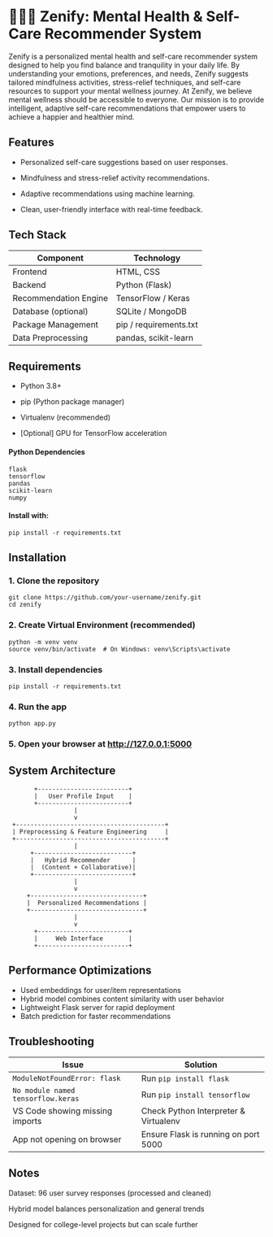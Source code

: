 # 🧘🏻‍♂ Zenify: Mental Health & Self-Care Recommender System

Zenify is a personalized mental health and self-care recommender system designed to help you find balance and tranquility in your daily life. By understanding your emotions, preferences, and needs, Zenify suggests tailored mindfulness activities, stress-relief techniques, and self-care resources to support your mental wellness journey.
At Zenify, we believe mental wellness should be accessible to everyone. Our mission is to provide intelligent, adaptive self-care recommendations that empower users to achieve a happier and healthier mind.

## Features

- Personalized self-care suggestions based on user responses.

- Mindfulness and stress-relief activity recommendations.

- Adaptive recommendations using machine learning.

- Clean, user-friendly interface with real-time feedback.

## Tech Stack

| Component                | Technology                          |
| ------------------------ | ----------------------------------- |
|  Frontend              | HTML, CSS                           |
|  Backend               | Python (Flask)                      |
|  Recommendation Engine | TensorFlow / Keras                  |
|  Database (optional)   | SQLite / MongoDB                    |
|  Package Management    | pip / requirements.txt              |
|  Data Preprocessing    | pandas, scikit-learn                |

## Requirements

- Python 3.8+

- pip (Python package manager)

- Virtualenv (recommended)

- [Optional] GPU for TensorFlow acceleration

#### Python Dependencies

    flask
    tensorflow
    pandas
    scikit-learn
    numpy
    
#### Install with:

    pip install -r requirements.txt

## Installation
### 1. Clone the repository
    git clone https://github.com/your-username/zenify.git
    cd zenify

### 2. Create Virtual Environment (recommended)
    python -m venv venv
    source venv/bin/activate  # On Windows: venv\Scripts\activate

### 3. Install dependencies
    pip install -r requirements.txt

### 4. Run the app
    python app.py
    
### 5. Open your browser at http://127.0.0.1:5000

## System Architecture

           +-------------------------+
           |   User Profile Input    |
           +-------------------------+
                      |
                      v
     +-----------------------------------------+
     | Preprocessing & Feature Engineering     |
     +-----------------------------------------+
                      |
          +---------------------------+
          |   Hybrid Recommender      |
          |  (Content + Collaborative)|
          +---------------------------+
                      |
                      v
         +-------------------------------+
         |  Personalized Recommendations |
         +-------------------------------+
                      |
                      v
           +-------------------------+
           |     Web Interface       |
           +-------------------------+

##  Performance Optimizations
- Used embeddings for user/item representations
- Hybrid model combines content similarity with user behavior
- Lightweight Flask server for rapid deployment
- Batch prediction for faster recommendations

## Troubleshooting
| Issue                              | Solution                              |
| ---------------------------------- | ------------------------------------- |
| `ModuleNotFoundError: flask`       | Run `pip install flask`               |
| `No module named tensorflow.keras` | Run `pip install tensorflow`          |
| VS Code showing missing imports    | Check Python Interpreter & Virtualenv |
| App not opening on browser         | Ensure Flask is running on port 5000  |

##  Notes
Dataset: 96 user survey responses (processed and cleaned)

Hybrid model balances personalization and general trends

Designed for college-level projects but can scale further

